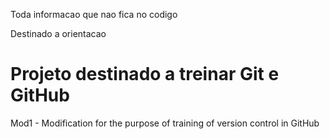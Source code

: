 Toda informacao que nao fica no codigo

Destinado a orientacao

Projeto destinado a treinar Git e GitHub
==================================================================================

Mod1 - Modification for the purpose of training of version control in GitHub

